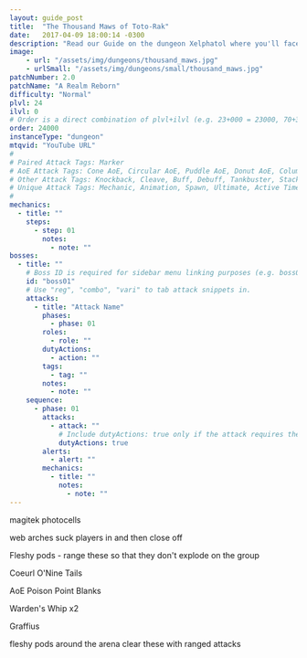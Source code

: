 ```yaml
---
layout: guide_post
title:  "The Thousand Maws of Toto-Rak"
date:   2017-04-09 18:00:14 -0300
description: "Read our Guide on the dungeon Xelphatol where you'll face off against Nuzal Hueloc, Dotoli Ciloc, and Tozol Huatotl."
image:
    - url: "/assets/img/dungeons/thousand_maws.jpg"
    - urlSmall: "/assets/img/dungeons/small/thousand_maws.jpg"
patchNumber: 2.0
patchName: "A Realm Reborn"
difficulty: "Normal"
plvl: 24
ilvl: 0
# Order is a direct combination of plvl+ilvl (e.g. 23+000 = 23000, 70+310 = 70310).
order: 24000
instanceType: "dungeon"
mtqvid: "YouTube URL"
#
# Paired Attack Tags: Marker
# AoE Attack Tags: Cone AoE, Circular AoE, Puddle AoE, Donut AoE, Column AoE, Area AoE, Point Blank AoE, Raid Wide AoE, Proximity AoE
# Other Attack Tags: Knockback, Cleave, Buff, Debuff, Tankbuster, Stack, Spread, Tether, Stun
# Unique Attack Tags: Mechanic, Animation, Spawn, Ultimate, Active Time Maneuver
#
mechanics:
  - title: ""
    steps:
      - step: 01
        notes:
          - note: ""
bosses:
  - title: ""
    # Boss ID is required for sidebar menu linking purposes (e.g. boss01, boss02, boss03, etc.).
    id: "boss01"
    # Use "reg", "combo", "vari" to tab attack snippets in.
    attacks:
      - title: "Attack Name"
        phases:
          - phase: 01
        roles:
          - role: ""
        dutyActions:
          - action: ""
        tags:
          - tag: ""
        notes:
          - note: ""
    sequence:
      - phase: 01
        attacks:
          - attack: ""
            # Include dutyActions: true only if the attack requires the use of a Duty Action.
            dutyActions: true
        alerts:
          - alert: ""
        mechanics:
          - title: ""
            notes:
              - note: ""
---
```

magitek photocells

web arches suck players in and then close off

Fleshy pods - range these so that they don't explode on the group

Coeurl O'Nine Tails

AoE Poison Point Blanks

Warden's Whip x2

Graffius

fleshy pods around the arena
clear these with ranged attacks
